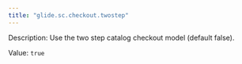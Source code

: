 ```yaml
---
title: "glide.sc.checkout.twostep"
---
```


Description: Use the two step catalog checkout model (default false).

Value: `true`